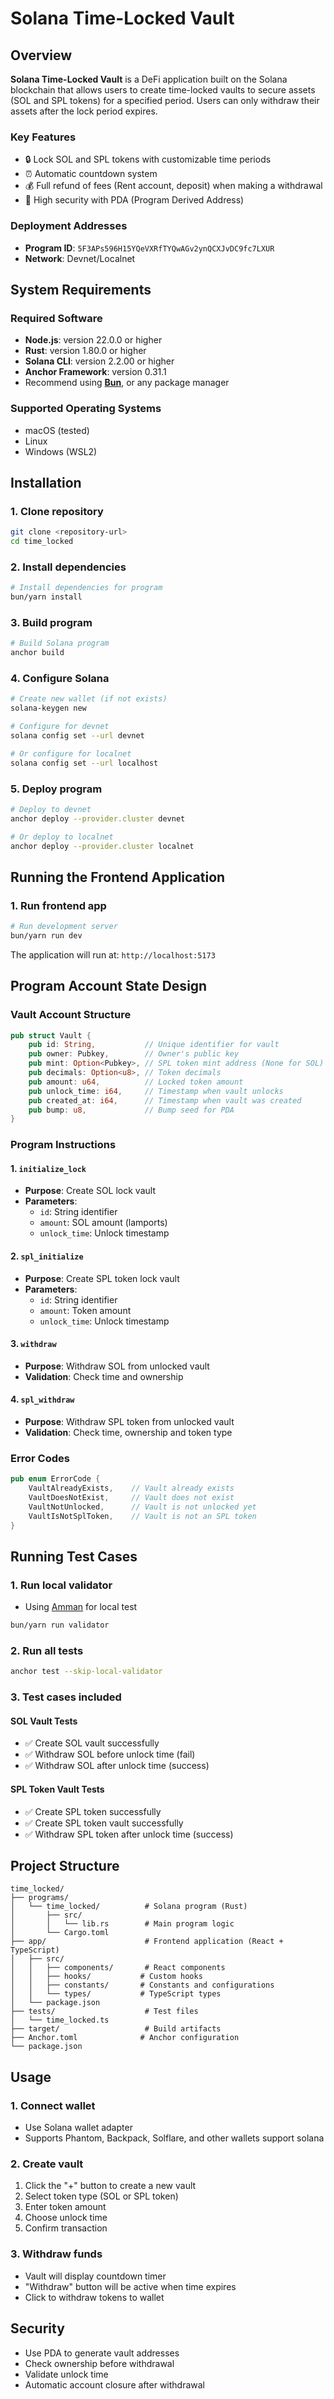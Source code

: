 # Solana Time-Locked Vault

## Overview

**Solana Time-Locked Vault** is a DeFi application built on the Solana blockchain that allows users to create time-locked vaults to secure assets (SOL and SPL tokens) for a specified period. Users can only withdraw their assets after the lock period expires.

### Key Features

- 🔒 Lock SOL and SPL tokens with customizable time periods
- ⏰ Automatic countdown system
- 💰 Full refund of fees (Rent account, deposit) when making a withdrawal
- 🔐 High security with PDA (Program Derived Address)

### Deployment Addresses

- **Program ID**: `5F3APs596H15YQeVXRfTYQwAGv2ynQCXJvDC9fc7LXUR`
- **Network**: Devnet/Localnet

## System Requirements

### Required Software

- **Node.js**: version 22.0.0 or higher
- **Rust**: version 1.80.0 or higher
- **Solana CLI**: version 2.2.00 or higher
- **Anchor Framework**: version 0.31.1
- Recommend using [**Bun**](https://bun.sh/), or any package manager

### Supported Operating Systems

- macOS (tested)
- Linux
- Windows (WSL2)

## Installation

### 1. Clone repository

```bash
git clone <repository-url>
cd time_locked
```

### 2. Install dependencies

```bash
# Install dependencies for program
bun/yarn install
```

### 3. Build program

```bash
# Build Solana program
anchor build
```

### 4. Configure Solana

```bash
# Create new wallet (if not exists)
solana-keygen new

# Configure for devnet
solana config set --url devnet

# Or configure for localnet
solana config set --url localhost
```

### 5. Deploy program

```bash
# Deploy to devnet
anchor deploy --provider.cluster devnet

# Or deploy to localnet
anchor deploy --provider.cluster localnet
```

## Running the Frontend Application

### 1. Run frontend app

```bash
# Run development server
bun/yarn run dev
```

The application will run at: `http://localhost:5173`

## Program Account State Design

### Vault Account Structure

```rust
pub struct Vault {
    pub id: String,           // Unique identifier for vault
    pub owner: Pubkey,        // Owner's public key
    pub mint: Option<Pubkey>, // SPL token mint address (None for SOL)
    pub decimals: Option<u8>, // Token decimals
    pub amount: u64,          // Locked token amount
    pub unlock_time: i64,     // Timestamp when vault unlocks
    pub created_at: i64,      // Timestamp when vault was created
    pub bump: u8,             // Bump seed for PDA
}
```

### Program Instructions

#### 1. `initialize_lock`

- **Purpose**: Create SOL lock vault
- **Parameters**:
  - `id`: String identifier
  - `amount`: SOL amount (lamports)
  - `unlock_time`: Unlock timestamp

#### 2. `spl_initialize`

- **Purpose**: Create SPL token lock vault
- **Parameters**:
  - `id`: String identifier
  - `amount`: Token amount
  - `unlock_time`: Unlock timestamp

#### 3. `withdraw`

- **Purpose**: Withdraw SOL from unlocked vault
- **Validation**: Check time and ownership

#### 4. `spl_withdraw`

- **Purpose**: Withdraw SPL token from unlocked vault
- **Validation**: Check time, ownership and token type

### Error Codes

```rust
pub enum ErrorCode {
    VaultAlreadyExists,    // Vault already exists
    VaultDoesNotExist,     // Vault does not exist
    VaultNotUnlocked,      // Vault is not unlocked yet
    VaultIsNotSplToken,    // Vault is not an SPL token
}
```

## Running Test Cases

### 1. Run local validator

- Using [Amman](https://developers.metaplex.com/amman) for local test

```bash
bun/yarn run validator
```

### 2. Run all tests

```bash
anchor test --skip-local-validator
```

### 3. Test cases included

#### SOL Vault Tests

- ✅ Create SOL vault successfully
- ✅ Withdraw SOL before unlock time (fail)
- ✅ Withdraw SOL after unlock time (success)

#### SPL Token Vault Tests

- ✅ Create SPL token successfully
- ✅ Create SPL token vault successfully
- ✅ Withdraw SPL token after unlock time (success)

## Project Structure

```
time_locked/
├── programs/
│   └── time_locked/          # Solana program (Rust)
│       ├── src/
│       │   └── lib.rs        # Main program logic
│       └── Cargo.toml
├── app/                      # Frontend application (React + TypeScript)
│   ├── src/
│   │   ├── components/       # React components
│   │   ├── hooks/           # Custom hooks
│   │   ├── constants/       # Constants and configurations
│   │   └── types/           # TypeScript types
│   └── package.json
├── tests/                    # Test files
│   └── time_locked.ts
├── target/                   # Build artifacts
├── Anchor.toml              # Anchor configuration
└── package.json
```

## Usage

### 1. Connect wallet

- Use Solana wallet adapter
- Supports Phantom, Backpack, Solflare, and other wallets support solana

### 2. Create vault

1. Click the "+" button to create a new vault
2. Select token type (SOL or SPL token)
3. Enter token amount
4. Choose unlock time
5. Confirm transaction

### 3. Withdraw funds

- Vault will display countdown timer
- "Withdraw" button will be active when time expires
- Click to withdraw tokens to wallet

## Security

- Use PDA to generate vault addresses
- Check ownership before withdrawal
- Validate unlock time
- Automatic account closure after withdrawal
